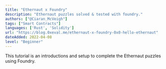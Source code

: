 ```yaml
---
title: "Ethernaut x Foundry"
description: "Ethernaut puzzles solved & tested with foundry."
authors: ["@Ciaran_McVeigh"]
tags: ["Smart Contracts"]
languages: ['Rust', 'Solidity']
url: "https://blog.0xeval.me/ethernaut-x-foundry-0x0-hello-ethernaut"
dateAdded: 2022-04-08
level: "Beginner"
---
```


This tutorial is an introductions and setup to complete the Ethernaut puzzles using Foundry.
